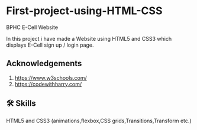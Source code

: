 # First-project-using-HTML-CSS

BPHC E-Cell Website 

In this project i have made a Website using HTML5 and CSS3 which
displays E-Cell sign up / login page.

## Acknowledgements
1. https://www.w3schools.com/
2. https://codewithharry.com/
 

## 🛠 Skills
HTML5 and CSS3 (animations,flexbox,CSS grids,Transitions,Transform etc.)

